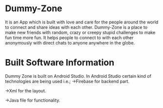 # Dummy-Zone

It is an App which is built with love and care for the people around the world to connect and share ideas with each other. Dummy-Zone is a place to make new friends with random, crazy or creepy stupid challenges to make fun time more fun. It helps people to connect to with each other anonymously with direct chats to anyone anywhere in the globe.

# Built Software Information

Dummy Zone is built on Android Studio. In Android Studio certain kind of technologies are being used i.e.;
->Firebase for backend part.  

->Xml for the layout.

->Java file for functionality. 
